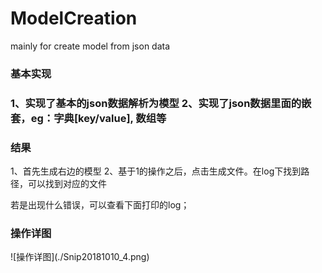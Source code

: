 # ModelCreation
mainly for create model from json data
<h3> 基本实现<h3>
1、实现了基本的json数据解析为模型
2、实现了json数据里面的嵌套，eg：字典[key/value], 数组等


<h3>结果</h3>
1、首先生成右边的模型
2、基于1的操作之后，点击生成文件。在log下找到路径，可以找到对应的文件

若是出现什么错误，可以查看下面打印的log；
<h3>操作详图</h3>
![操作详图](./Snip20181010_4.png)
